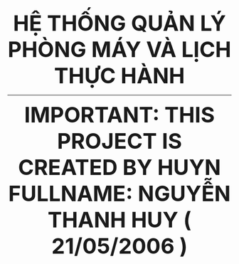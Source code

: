<p align="center" >
    <font size="50">
        <b>
            HỆ THỐNG QUẢN LÝ PHÒNG MÁY VÀ LỊCH THỰC HÀNH
        </b>
    </font>
</p>
<hr>
<p align="center">
    <font size="35">
        <b>
            IMPORTANT: THIS PROJECT IS CREATED BY HUYN FULLNAME: NGUYỄN THANH HUY ( 21/05/2006 )
        </b>
    </font>
</p>
